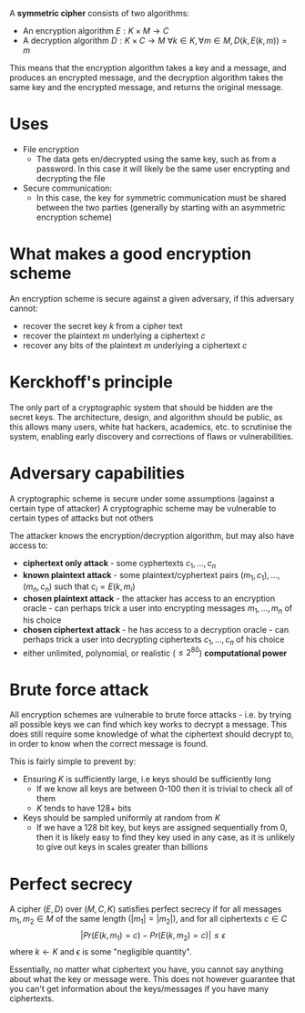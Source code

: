 A **symmetric cipher** consists of two algorithms:
- An encryption algorithm $E:K\times M\rightarrow C$
- A decryption algorithm $D:K\times C\rightarrow M$
$\forall k\in K,\forall m\in M, D(k,E(k,m)) = m$

This means that the encryption algorithm takes a key and a message, and produces an encrypted message, and the decryption algorithm takes the same key and the encrypted message, and returns the original message.

# Uses
- File encryption
	- The data gets en/decrypted using the same key, such as from a password. In this case it will likely be the same user encrypting and decrypting the file
- Secure communication:
	- In this case, the key for symmetric communication must be shared between the two parties (generally by starting with an asymmetric encryption scheme)

# What makes a good encryption scheme
An encryption scheme is secure against a given adversary, if this adversary cannot:
- recover the secret key $k$ from a cipher text
- recover the plaintext $m$ underlying a ciphertext $c$
- recover any bits of the plaintext $m$ underlying a ciphertext $c$

# Kerckhoff's principle
The only part of a cryptographic system that should be hidden are the secret keys. The architecture, design, and algorithm should be public, as this allows many users, white hat hackers, academics, etc. to scrutinise the system, enabling early discovery and corrections of flaws or vulnerabilities.

# Adversary capabilities
A cryptographic scheme is secure under some assumptions (against a certain type of attacker)
A cryptographic scheme may be vulnerable to certain types of attacks but not others

The attacker knows the encryption/decryption algorithm, but may also have access to:
- **ciphertext only attack** - some cyphertexts $c_1,...,c_n$
- **known plaintext attack** - some plaintext/cyphertext pairs $(m_1,c_1),...,(m_n,c_n)$ such that $c_i=E(k,m_i)$
- **chosen plaintext attack** - the attacker has access to an encryption oracle - can perhaps trick a user into encrypting messages $m_1,...,m_n$ of his choice
- **chosen ciphertext attack** - he has access to a decryption oracle - can perhaps trick a user into decrypting ciphertexts $c_1,...,c_n$ of his choice
- either unlimited, polynomial, or realistic ($\leq 2^{80}$) **computational power**

# Brute force attack
All encryption schemes are vulnerable to brute force attacks - i.e. by trying all possible keys we can find which key works to decrypt a message. This does still require some knowledge of what the ciphertext should decrypt to, in order to know when the correct message is found.

This is fairly simple to prevent by:
- Ensuring $K$ is sufficiently large, i.e keys should be sufficiently long
	- If we know all keys are between 0-100 then it is trivial to check all of them
	- $K$ tends to have 128+ bits
- Keys should be sampled uniformly at random from $K$
	- If we have a 128 bit key, but keys are assigned sequentially from 0, then it is likely easy to find they key used in any case, as it is unlikely to give out keys in scales greater than billions

# Perfect secrecy
A cipher $(E,D)$ over $(M,C,K)$ satisfies perfect secrecy if for all messages $m_1,m_2\in M$ of the same length ($|m_1|=|m_2|$), and for all ciphertexts $c\in C$
$$
|Pr(E(k,m_1)=c)-Pr(E(k,m_2)=c)|\leq\epsilon
$$
where $k\leftarrow K$  and $\epsilon$ is some "negligible quantity".

Essentially, no matter what ciphertext you have, you cannot say anything about what the key or message were. This does not however guarantee that you can't get information about the keys/messages if you have many ciphertexts.

